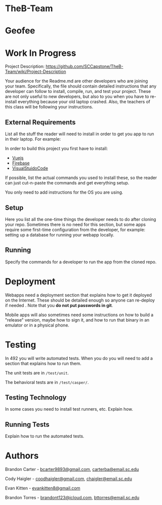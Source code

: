 # TheB-Team
# Geofee

# Work In Progress

Project Description:
https://github.com/SCCapstone/TheB-Team/wiki/Project-Description

Your audience for the Readme.md are other developers who are joining your team.
Specifically, the file should contain detailed instructions that any developer
can follow to install, compile, run, and test your project. These are not only
useful to new developers, but also to you when you have to re-install everything
because your old laptop crashed. Also, the teachers of this class will be
following your instructions.

## External Requirements

List all the stuff the reader will need to install in order to get you app to 
run in their laptop. For example:

In order to build this project you first have to install:

* [Vuejs](link)
* [Firebase](link)
* [VisualStuidoCode](link)

If possible, list the actual commands you used to install these, so the reader
can just cut-n-paste the commands and get everything setup.

You only need to add instructions for the OS you are using.

## Setup

Here you list all the one-time things the developer needs to do after cloning
your repo. Sometimes there is no need for this section, but some apps require
some first-time configuration from the developer, for example: setting up a
database for running your webapp locally.

## Running

Specify the commands for a developer to run the app from the cloned repo.

# Deployment

Webapps need a deployment section that explains how to get it deployed on the 
Internet. These should be detailed enough so anyone can re-deploy if needed
. Note that you **do not put passwords in git**. 

Mobile apps will also sometimes need some instructions on how to build a
"release" version, maybe how to sign it, and how to run that binary in an
emulator or in a physical phone.

# Testing

In 492 you will write automated tests. When you do you will need to add a 
section that explains how to run them.

The unit tests are in `/test/unit`.

The behavioral tests are in `/test/casper/`.

## Testing Technology

In some cases you need to install test runners, etc. Explain how.

## Running Tests

Explain how to run the automated tests.

# Authors

Brandon Carter -  bcarter9893@gmail.com, carterba@email.sc.edu

Cody Haigler - coodhaigler@gmail.com, chaigler@email.sc.edu

Evan Kitten - evankitten8@gmail.com

Brandon Torres - brandont123@icloud.com, bttorres@email.sc.edu
